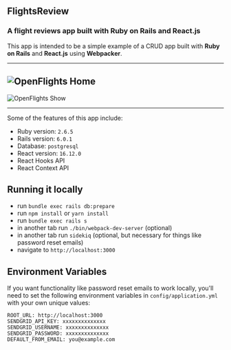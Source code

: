 ## FlightsReview 
### A flight reviews app built with Ruby on Rails and React.js

This app is intended to be a simple example of a CRUD app built with **Ruby on Rails** and **React.js** using **Webpacker**.

---
![OpenFlights Home](https://github.com/zayneio/open-flights/blob/master/app/assets/images/index-demo.png?raw=true)
---
![OpenFlights Show](https://github.com/zayneio/open-flights/blob/master/app/assets/images/show-demo.png?raw=true)


---

Some of the features of this app include:

* Ruby version: `2.6.5`
* Rails version: `6.0.1`
* Database: `postgresql`
* React version: `16.12.0`
* React Hooks API
* React Context API

## Running it locally
- run `bundle exec rails db:prepare`
- run `npm install` or `yarn install`
- run `bundle exec rails s`
- in another tab run `./bin/webpack-dev-server` (optional) 
- in another tab run `sidekiq` (optional, but necessary for things like password reset emails)
- navigate to `http://localhost:3000`

## Environment Variables
If you want functionality like password reset emails to work locally, you'll need to set the following environment variables in `config/application.yml` with your own unique values:
```
ROOT_URL: http://localhost:3000
SENDGRID_API_KEY: xxxxxxxxxxxxxx
SENDGRID_USERNAME: xxxxxxxxxxxxxx
SENDGRID_PASSWORD: xxxxxxxxxxxxxx
DEFAULT_FROM_EMAIL: you@example.com